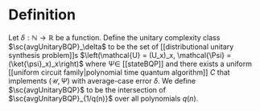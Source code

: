 # Definition
Let $\delta : \mathbb{N} \rightarrow \mathbb{R}$ be a function. Define the unitary complexity class $\sc{avgUnitaryBQP}_\delta$ to be the set of [[distributional unitary synthesis problem]]s $\left(\mathcal{U} = (U_x)_x, \mathcal{\Psi} = (\ket{\psi}_x)_x\right)$ where $\Psi \in$ [[stateBQP]] and there exists a uniform [[uniform circuit family|polynomial time quantum algorithm]] $C$ that implements $(\mathcal{U}, \Psi)$ with average-case error $\delta$. We define $\sc{avgUnitaryBQP}$ to be the intersection of $\sc{avgUnitaryBQP}_{1/q(n)}$ over all polynomials $q(n)$. 